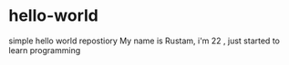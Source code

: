 # hello-world
simple hello world repostiory
 My name is Rustam, i'm 22 , just started to learn programming
